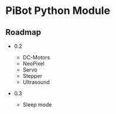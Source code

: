 # PiBot Python Module #

## Roadmap ##

- 0.2 
    - DC-Motors   
    - NeoPixel
    - Servo
    - Stepper
    - Ultrasound
    
- 0.3
    - Sleep mode

